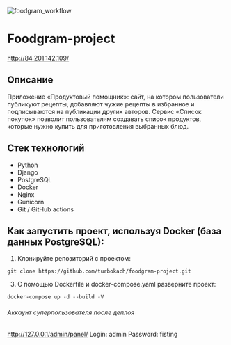 ![foodgram_workflow](https://github.com/turbokach/foodgram-project/workflows/foodgram_workflow/badge.svg?branch=master)

# Foodgram-project
http://84.201.142.109/
## Описание
Приложение «Продуктовый помощник»: сайт, на котором пользователи публикуют рецепты, добавляют чужие рецепты в избранное и подписываются на публикации других авторов. Сервис «Список покупок» позволит пользователям создавать список продуктов, которые нужно купить для приготовления выбранных блюд.

## Стек технологий
- Python
- Django
- PostgreSQL
- Docker
- Nginx
- Gunicorn
- Git / GitHub actions

## Как запустить проект, используя Docker (база данных PostgreSQL):
1) Клонируйте репозиторий с проектом:
```
git clone https://github.com/turbokach/foodgram-project.git
```

3) С помощью Dockerfile и docker-compose.yaml разверните проект:
```
docker-compose up -d --build -V
```

###### Аккаунт суперпользователя после деплоя
http://127.0.0.1/admin/panel/
Login: admin
Password: fisting
